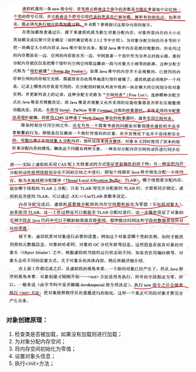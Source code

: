 ![](/assets/java-new.jpg)![](/assets/java-new2.jpg)

### 对象创建原理：
1. 检查类是否被加载，如果没有加载则进行加载；
2. 为对象分配内存空间；
3. 将内存空间初始化为零值；
4. 设置对象头信息；
5. 执行&lt;init&gt;方法；



